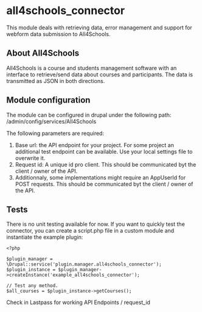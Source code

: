 <?php

/**
 * @file
 */
?>
# all4schools_connector
This module deals with retrieving data, error management and support
for webform data submission to All4Schools.

## About All4Schools
All4Schools is a course and students management software with an interface
to retrieve/send data about courses and participants.
The data is transmitted as JSON in both directions.

## Module configuration
The module can be configured in drupal under the following path:
/admin/config/services/All4Schools

The following parameters are required:
1. Base url: the API endpoint for your project.
For some project an additional test endpoint can be available.
Use your local settings file to overwrite it.
2. Request id: A unique id pro client.
This should be communicated byt the client / owner of the API.
3. Additionnaly, some implementations might require
an AppUserId for POST requests.
This should be communicated byt the client / owner of the API.

## Tests
There is no unit testing available for now.
If you want to quickly test the connector, you can create
a script.php file in a custom module and instantiate the example plugin:
```
<?php

$plugin_manager = \Drupal::service('plugin.manager.all4schools_connector');
$plugin_instance = $plugin_manager->createInstance('example_all4schools_connector');

// Test any method.
$all_courses = $plugin_instance->getCourses();
```
Check in Lastpass for working API Endpoints / request_id
